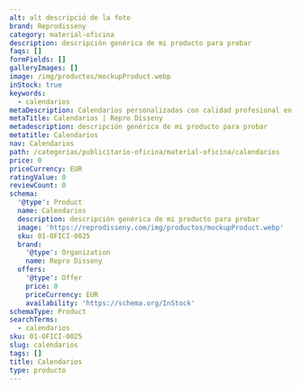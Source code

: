 ```yaml
---
alt: alt descripció de la foto
brand: Reprodisseny
category: material-oficina
description: descripción genérica de mi producto para probar
faqs: []
formFields: []
galleryImages: []
image: /img/productos/mockupProduct.webp
inStock: true
keywords:
  - calendarios
metaDescription: Calendarios personalizadas con calidad profesional en Cataluña.
metaTitle: Calendarios | Repro Disseny
metadescription: descripción genérica de mi producto para probar
metatitle: Calendarios
nav: Calendarios
path: /categorias/publicitario-oficina/material-oficina/calendarios
price: 0
priceCurrency: EUR
ratingValue: 0
reviewCount: 0
schema:
  '@type': Product
  name: Calendarios
  description: descripción genérica de mi producto para probar
  image: 'https://reprodisseny.com/img/productos/mockupProduct.webp'
  sku: 01-OFICI-0025
  brand:
    '@type': Organization
    name: Repro Disseny
  offers:
    '@type': Offer
    price: 0
    priceCurrency: EUR
    availability: 'https://schema.org/InStock'
schemaType: Product
searchTerms:
  - calendarios
sku: 01-OFICI-0025
slug: calendarios
tags: []
title: Calendarios
type: producto
---
```


